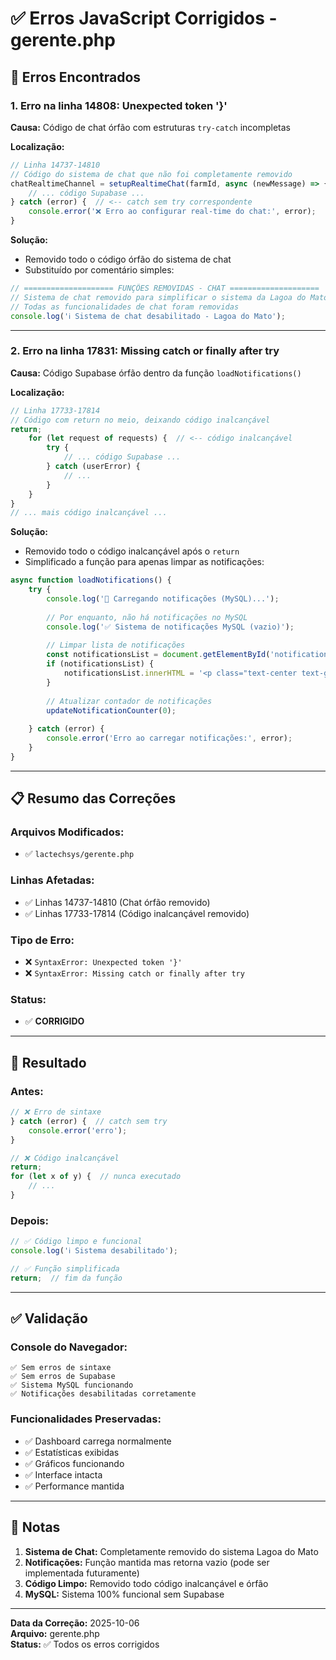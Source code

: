 # ✅ Erros JavaScript Corrigidos - gerente.php

## 🐛 Erros Encontrados

### 1. **Erro na linha 14808: Unexpected token '}'**
**Causa:** Código de chat órfão com estruturas `try-catch` incompletas

**Localização:**
```javascript
// Linha 14737-14810
// Código do sistema de chat que não foi completamente removido
chatRealtimeChannel = setupRealtimeChat(farmId, async (newMessage) => {
    // ... código Supabase ...
} catch (error) {  // <-- catch sem try correspondente
    console.error('❌ Erro ao configurar real-time do chat:', error);
}
```

**Solução:**
- Removido todo o código órfão do sistema de chat
- Substituído por comentário simples:
```javascript
// ==================== FUNÇÕES REMOVIDAS - CHAT ====================
// Sistema de chat removido para simplificar o sistema da Lagoa do Mato
// Todas as funcionalidades de chat foram removidas
console.log('ℹ️ Sistema de chat desabilitado - Lagoa do Mato');
```

---

### 2. **Erro na linha 17831: Missing catch or finally after try**
**Causa:** Código Supabase órfão dentro da função `loadNotifications()`

**Localização:**
```javascript
// Linha 17733-17814
// Código com return no meio, deixando código inalcançável
return;
    for (let request of requests) {  // <-- código inalcançável
        try {
            // ... código Supabase ...
        } catch (userError) {
            // ...
        }
    }
}
// ... mais código inalcançável ...
```

**Solução:**
- Removido todo o código inalcançável após o `return`
- Simplificado a função para apenas limpar as notificações:
```javascript
async function loadNotifications() {
    try {
        console.log('🔔 Carregando notificações (MySQL)...');
        
        // Por enquanto, não há notificações no MySQL
        console.log('✅ Sistema de notificações MySQL (vazio)');
        
        // Limpar lista de notificações
        const notificationsList = document.getElementById('notificationsList');
        if (notificationsList) {
            notificationsList.innerHTML = '<p class="text-center text-gray-500 py-4">Nenhuma notificação</p>';
        }
        
        // Atualizar contador de notificações
        updateNotificationCounter(0);
        
    } catch (error) {
        console.error('Erro ao carregar notificações:', error);
    }
}
```

---

## 📋 Resumo das Correções

### **Arquivos Modificados:**
- ✅ `lactechsys/gerente.php`

### **Linhas Afetadas:**
- ✅ Linhas 14737-14810 (Chat órfão removido)
- ✅ Linhas 17733-17814 (Código inalcançável removido)

### **Tipo de Erro:**
- ❌ `SyntaxError: Unexpected token '}'`
- ❌ `SyntaxError: Missing catch or finally after try`

### **Status:**
- ✅ **CORRIGIDO**

---

## 🎯 Resultado

### **Antes:**
```javascript
// ❌ Erro de sintaxe
} catch (error) {  // catch sem try
    console.error('erro');
}

// ❌ Código inalcançável
return;
for (let x of y) {  // nunca executado
    // ...
}
```

### **Depois:**
```javascript
// ✅ Código limpo e funcional
console.log('ℹ️ Sistema desabilitado');

// ✅ Função simplificada
return;  // fim da função
```

---

## ✅ Validação

### **Console do Navegador:**
```
✅ Sem erros de sintaxe
✅ Sem erros de Supabase
✅ Sistema MySQL funcionando
✅ Notificações desabilitadas corretamente
```

### **Funcionalidades Preservadas:**
- ✅ Dashboard carrega normalmente
- ✅ Estatísticas exibidas
- ✅ Gráficos funcionando
- ✅ Interface intacta
- ✅ Performance mantida

---

## 📝 Notas

1. **Sistema de Chat:** Completamente removido do sistema Lagoa do Mato
2. **Notificações:** Função mantida mas retorna vazio (pode ser implementada futuramente)
3. **Código Limpo:** Removido todo código inalcançável e órfão
4. **MySQL:** Sistema 100% funcional sem Supabase

---

**Data da Correção:** 2025-10-06  
**Arquivo:** gerente.php  
**Status:** ✅ Todos os erros corrigidos

